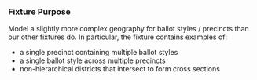 ### Fixture Purpose

Model a slightly more complex geography for ballot styles / precincts than our
other fixtures do. In particular, the fixture contains examples of:

- a single precinct containing multiple ballot styles
- a single ballot style across multiple precincts
- non-hierarchical districts that intersect to form cross sections
